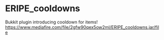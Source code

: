 # ERIPE_cooldowns
Bukkit plugin introducing cooldown for items!<br>
https://www.mediafire.com/file/2gfw90qex5ow2ml/ERIPE_cooldowns.jar/file

